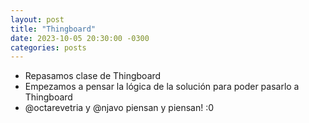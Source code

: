 ```yaml
---
layout: post
title: "Thingboard"
date: 2023-10-05 20:30:00 -0300
categories: posts
---
```

- Repasamos clase de Thingboard
- Empezamos a pensar la lógica de la solución para poder pasarlo a Thingboard
- @octarevetria y @njavo piensan y piensan! :0

